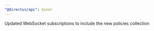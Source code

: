 ```yaml
---
"@directus/api": minor
---
```


Updated WebSocket subscriptions to include the new policies collection

